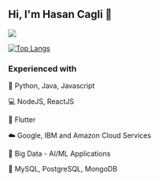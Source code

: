 ## Hi, I'm Hasan Cagli 👋

<img src='
https://github-readme-stats.vercel.app/api?username=hasancagli&show_icons=true&theme=dark&hide_border=true&include_all_commits=true&count_private=true' />

[![Top Langs](https://github-readme-stats.vercel.app/api/top-langs/?username=hasancagli&layout=compact&show_icons=true&theme=dark&hide_border=true)](https://github.com/anuraghazra/github-readme-stats)

### Experienced with

📓 Python, Java, Javascript

💻 NodeJS, ReactJS

📱 Flutter

☁️ Google, IBM and Amazon Cloud Services

🤖 Big Data - AI/ML Applications

📙 MySQL, PostgreSQL, MongoDB

